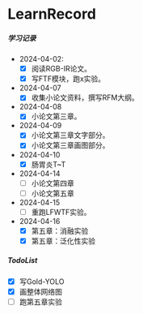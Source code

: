 # LearnRecord

##### 学习记录

- 2024-04-02:
	- [x] 阅读RGB-IR论文。
	- [x] 写FTF模块，跑x实验。
- 2024-04-07
	- [x] 收集小论文资料，撰写RFM大纲。
- 2024-04-08
    - [x] 小论文第三章。
- 2024-04-09
    - [x] 小论文第三章文字部分。
    - [x] 小论文第三章画图部分。
- 2024-04-10
    - [x] 肠胃炎T~T 
- 2024-04-14
    - [ ] 小论文第四章
    - [ ] 小论文第五章
- 2024-04-15
    - [ ] 重跑LFWTF实验。
- 2024-04-16
    - [x] 第五章：消融实验
    - [x] 第五章：泛化性实验
##### TodoList

- [x] 写Gold-YOLO
- [x] 画整体网络图
- [ ] 跑第五章实验